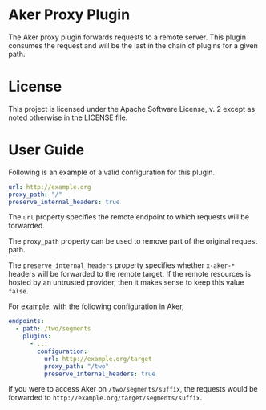 Aker Proxy Plugin
=================

The Aker proxy plugin forwards requests to a remote server. This plugin consumes the request and will be the last in the chain of plugins for a given path.

# License
This project is licensed under the Apache Software License, v. 2 except as noted otherwise in the LICENSE file.

# User Guide

Following is an example of a valid configuration for this plugin.

```yaml
url: http://example.org
proxy_path: "/"
preserve_internal_headers: true
```

The `url` property specifies the remote endpoint to which requests will be forwarded.

The `proxy_path` property can be used to remove part of the original request path.

The `preserve_internal_headers` property specifies whether `x-aker-*` headers will be forwarded to the remote target. If the remote resources is hosted by an untrusted provider, then it makes sense to keep this value `false`.

For example, with the following configuration in Aker,

```yaml
endpoints:
  - path: /two/segments
    plugins:
      - ...
        configuration:
          url: http://example.org/target
          proxy_path: "/two"
          preserve_internal_headers: true
```

if you were to access Aker on `/two/segments/suffix`, the requests would be forwarded to `http://example.org/target/segments/suffix`.
